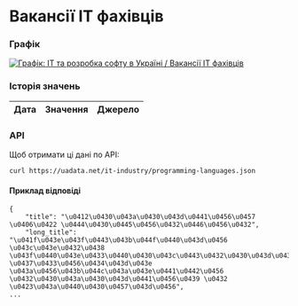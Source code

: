 # Вакансії ІТ фахівців
### Графік
[ ![Графік: ІТ та розробка софту в Україні / Вакансії ІТ фахівців](https://uadata.net/screen?459225&u=%2Fit-industry%2Fprogramming-languages) ](https://uadata.net/it-industry/programming-languages)

### Історія значень
| Дата | Значення | Джерело |
|---|---|---|
### API
Щоб отримати ці дані по API:
```
curl https://uadata.net/it-industry/programming-languages.json
```
#### Приклад відповіді 
```
{
    "title": "\u0412\u0430\u043a\u0430\u043d\u0441\u0456\u0457 \u0406\u0422 \u0444\u0430\u0445\u0456\u0432\u0446\u0456\u0432",
    "long_title": "\u041f\u043e\u043f\u0443\u043b\u044f\u0440\u043d\u0456 \u043c\u043e\u0432\u0438 \u043f\u0440\u043e\u0433\u0440\u0430\u043c\u0443\u0432\u0430\u043d\u043d\u044f \u0437\u0433\u0456\u0434\u043d\u043e \u043a\u0456\u043b\u044c\u043a\u043e\u0441\u0442\u0456 \u0432\u0430\u043a\u0430\u043d\u0441\u0456\u0439 \u0432 \u0423\u043a\u0440\u0430\u0457\u043d\u0456",
...
```